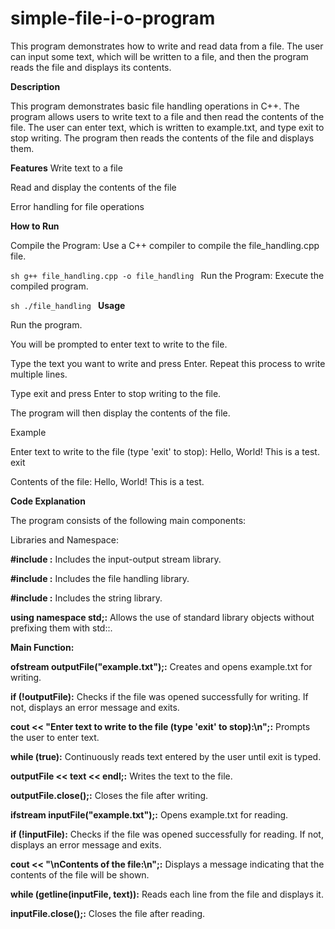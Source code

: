 # simple-file-i-o-program
This program demonstrates how to write and read data from a file. The user can input some text, which will be written to a file, and then the program reads the file and displays its contents.

**Description**

This program demonstrates basic file handling operations in C++. The program allows users to write text to a file and then read the contents of the file. The user can enter text, which is written to example.txt, and type exit to stop writing. The program then reads the contents of the file and displays them.

**Features**
Write text to a file

Read and display the contents of the file

Error handling for file operations

**How to Run**

Compile the Program: Use a C++ compiler to compile the file_handling.cpp file.

``sh
g++ file_handling.cpp -o file_handling
``
Run the Program: Execute the compiled program.

``sh
./file_handling
``
**Usage**

Run the program.

You will be prompted to enter text to write to the file.

Type the text you want to write and press Enter. Repeat this process to write multiple lines.

Type exit and press Enter to stop writing to the file.

The program will then display the contents of the file.

Example

Enter text to write to the file (type 'exit' to stop):
Hello, World!
This is a test.
exit

Contents of the file:
Hello, World!
This is a test.

**Code Explanation**

The program consists of the following main components:

Libraries and Namespace:

**#include <iostream>:** Includes the input-output stream library.

**#include <fstream>:** Includes the file handling library.

**#include <string>:** Includes the string library.

**using namespace std;:** Allows the use of standard library objects without prefixing them with std::.

**Main Function:**

**ofstream outputFile("example.txt");:** Creates and opens example.txt for writing.

**if (!outputFile):** Checks if the file was opened successfully for writing. If not, displays an error message and exits.

**cout << "Enter text to write to the file (type 'exit' to stop):\n";:** Prompts the user to enter text.

**while (true):** Continuously reads text entered by the user until exit is typed.

**outputFile << text << endl;:** Writes the text to the file.

**outputFile.close();:** Closes the file after writing.

**ifstream inputFile("example.txt");:** Opens example.txt for reading.

**if (!inputFile):** Checks if the file was opened successfully for reading. If not, displays an error message and exits.

**cout << "\nContents of the file:\n";:** Displays a message indicating that the contents of the file will be shown.

**while (getline(inputFile, text)):** Reads each line from the file and displays it.

**inputFile.close();:** Closes the file after reading.
